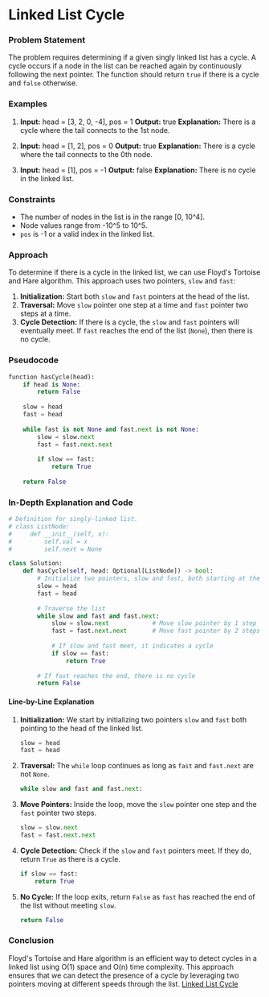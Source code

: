 # Linked List Cycle
### Problem Statement

The problem requires determining if a given singly linked list has a cycle. A cycle occurs if a node in the list can be reached again by continuously following the next pointer. The function should return `true` if there is a cycle and `false` otherwise.

### Examples

1. **Input:** head = [3, 2, 0, -4], pos = 1
   **Output:** true
   **Explanation:** There is a cycle where the tail connects to the 1st node.

2. **Input:** head = [1, 2], pos = 0
   **Output:** true
   **Explanation:** There is a cycle where the tail connects to the 0th node.

3. **Input:** head = [1], pos = -1
   **Output:** false
   **Explanation:** There is no cycle in the linked list.

### Constraints

- The number of nodes in the list is in the range [0, 10^4].
- Node values range from -10^5 to 10^5.
- `pos` is -1 or a valid index in the linked list.

### Approach

To determine if there is a cycle in the linked list, we can use Floyd's Tortoise and Hare algorithm. This approach uses two pointers, `slow` and `fast`:

1. **Initialization:** Start both `slow` and `fast` pointers at the head of the list.
2. **Traversal:** Move `slow` pointer one step at a time and `fast` pointer two steps at a time.
3. **Cycle Detection:** If there is a cycle, the `slow` and `fast` pointers will eventually meet. If `fast` reaches the end of the list (`None`), then there is no cycle.

### Pseudocode

```python
function hasCycle(head):
    if head is None:
        return False
    
    slow = head
    fast = head
    
    while fast is not None and fast.next is not None:
        slow = slow.next
        fast = fast.next.next
        
        if slow == fast:
            return True
    
    return False
```

### In-Depth Explanation and Code

```python
# Definition for singly-linked list.
# class ListNode:
#     def __init__(self, x):
#         self.val = x
#         self.next = None

class Solution:
    def hasCycle(self, head: Optional[ListNode]) -> bool:
        # Initialize two pointers, slow and fast, both starting at the head
        slow = head
        fast = head
        
        # Traverse the list
        while slow and fast and fast.next:
            slow = slow.next            # Move slow pointer by 1 step
            fast = fast.next.next       # Move fast pointer by 2 steps
            
            # If slow and fast meet, it indicates a cycle
            if slow == fast:
                return True
        
        # If fast reaches the end, there is no cycle
        return False
```

#### Line-by-Line Explanation

1. **Initialization:** We start by initializing two pointers `slow` and `fast` both pointing to the head of the linked list.
   ```python
   slow = head
   fast = head
   ```

2. **Traversal:** The `while` loop continues as long as `fast` and `fast.next` are not `None`.
   ```python
   while slow and fast and fast.next:
   ```

3. **Move Pointers:** Inside the loop, move the `slow` pointer one step and the `fast` pointer two steps.
   ```python
   slow = slow.next
   fast = fast.next.next
   ```

4. **Cycle Detection:** Check if the `slow` and `fast` pointers meet. If they do, return `True` as there is a cycle.
   ```python
   if slow == fast:
       return True
   ```

5. **No Cycle:** If the loop exits, return `False` as `fast` has reached the end of the list without meeting `slow`.
   ```python
   return False
   ```

### Conclusion

Floyd's Tortoise and Hare algorithm is an efficient way to detect cycles in a linked list using O(1) space and O(n) time complexity. This approach ensures that we can detect the presence of a cycle by leveraging two pointers moving at different speeds through the list.
[Linked List Cycle](https://leetcode.com/problems/linked-list-cycle/submissions/1344018072/)
